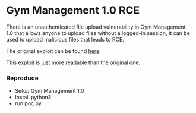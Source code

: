 # Gym Management 1.0 RCE 

There is an unauthenticated file upload vulnerability in Gym Management 1.0 that allows anyone to upload files without a logged-in session, It can be used to upload malicious files that leads to RCE. 

The original exploit can be found [here](https://www.exploit-db.com/exploits/48506).

This exploit is just more readable than the original one.

### Reproduce
- Setup Gym Management 1.0 
- Install python3
- run poc.py



